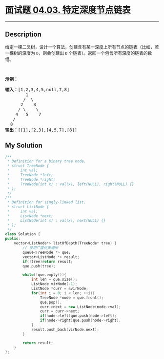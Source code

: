 # [面试题 04.03. 特定深度节点链表](https://leetcode-cn.com/problems/list-of-depth-lcci/)

---

## Description

<section>
<p>给定一棵二叉树，设计一个算法，创建含有某一深度上所有节点的链表（比如，若一棵树的深度为 <code>D</code>，则会创建出 <code>D</code> 个链表）。返回一个包含所有深度的链表的数组。</p>
<p>&nbsp;</p>
<p><strong>示例：</strong></p>
<pre><strong>输入：</strong>[1,2,3,4,5,null,7,8]
        1
       /  \ 
      2    3
     / \    \ 
    4   5    7
   /
  8
<strong>输出：</strong>[[1],[2,3],[4,5,7],[8]]
</pre>
</section>


## My Solution

```cpp
/**
 * Definition for a binary tree node.
 * struct TreeNode {
 *     int val;
 *     TreeNode *left;
 *     TreeNode *right;
 *     TreeNode(int x) : val(x), left(NULL), right(NULL) {}
 * };
 */
/**
 * Definition for singly-linked list.
 * struct ListNode {
 *     int val;
 *     ListNode *next;
 *     ListNode(int x) : val(x), next(NULL) {}
 * };
 */
class Solution {
public:
    vector<ListNode*> listOfDepth(TreeNode* tree) {
        // 使用广度优先遍历
        queue<TreeNode *> que;
        vector<ListNode *> result;
        if(!tree)return result;
        que.push(tree);

        while(!que.empty()){
            int len = que.size();
            ListNode virNode(-1);
            ListNode *curr = &virNode;
            for(int i = 0; i < len; ++i){
                TreeNode *node = que.front();
                que.pop();
                curr->next = new ListNode(node->val);
                curr = curr->next;
                if(node->left)que.push(node->left);
                if(node->right)que.push(node->right);
            }
            result.push_back(virNode.next);
        }

        return result;
    }
};
```